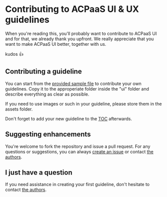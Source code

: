 # Contributing to ACPaaS UI & UX guidelines

When you're reading this, you'll probably want to contribute to ACPaaS UI and for that, we already thank you upfront. We really appreciate that you want to make ACPaaS UI better, together with us.

kudos :+1:

## Contributing a guideline

You can start from the [provided sample file](ui/template-copy-this.md) to contribute your own guidelines. Copy it to the approperiate folder inside the "ui" folder and describe everything as clear as possible.

If you need to use images or such in your guideline, please store them in the assets folder.

Don't forget to add your new guideline to the [TOC](TOC.md) afterwards.

## Suggesting enhancements

You're welcome to fork the repository and issue a pull request. For any questions or suggestions, you can always [create an issue](https://github.com/digipolisantwerp/ui-ux-guidelines/issues/new) or contact [the authors](README.md).

## I just have a question

If you need assistance in creating your first guideline, don't hesitate to contact [the authors](README.md).
